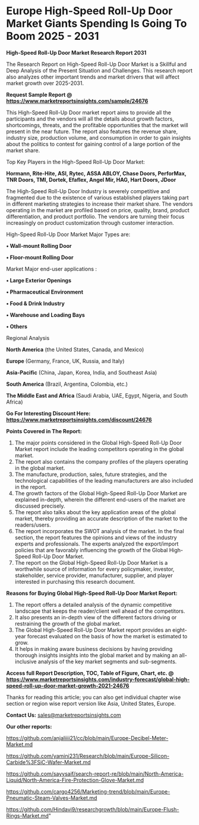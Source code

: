 # Europe High-Speed Roll-Up Door Market Giants Spending Is Going To Boom 2025 - 2031

<strong>High-Speed Roll-Up Door Market Research Report 2031</strong>

The Research Report on High-Speed Roll-Up Door Market is a Skillful and Deep Analysis of the Present Situation and Challenges. This research report also analyzes other important trends and market drivers that will affect market growth over 2025-2031.

<strong>Request Sample Report @ <a href=https://www.marketreportsinsights.com/sample/24676>https://www.marketreportsinsights.com/sample/24676</a></strong>

This High-Speed Roll-Up Door market report aims to provide all the participants and the vendors will all the details about growth factors, shortcomings, threats, and the profitable opportunities that the market will present in the near future. The report also features the revenue share, industry size, production volume, and consumption in order to gain insights about the politics to contest for gaining control of a large portion of the market share.

Top Key Players in the High-Speed Roll-Up Door Market:

<strong>Hormann, Rite-Hite, ASI, Rytec, ASSA ABLOY, Chase Doors, PerforMax, TNR Doors, TMI, Dortek, Efaflex, Angel Mir, HAG, Hart Doors, JDoor</strong>

The High-Speed Roll-Up Door Industry is severely competitive and fragmented due to the existence of various established players taking part in different marketing strategies to increase their market share. The vendors operating in the market are profiled based on price, quality, brand, product differentiation, and product portfolio. The vendors are turning their focus increasingly on product customization through customer interaction.

High-Speed Roll-Up Door Market Major Types are:

<strong>• Wall-mount Rolling Door

• Floor-mount Rolling Door</strong>

Market Major end-user applications :

<strong>• Large Exterior Openings

• Pharmaceutical Environment

• Food & Drink Industry

• Warehouse and Loading Bays

• Others</strong>

Regional Analysis

</u><strong><b>North America</b></strong> (the United States, Canada, and Mexico)

<strong><b>Europe </b></strong>(Germany, France, UK, Russia, and Italy)

<strong><b>Asia-Pacific</b></strong> (China, Japan, Korea, India, and Southeast Asia)

<strong><b>South America</b></strong> (Brazil, Argentina, Colombia, etc.)

<strong><b>The Middle East and Africa</b></strong> (Saudi Arabia, UAE, Egypt, Nigeria, and South Africa)

<strong>Go For Interesting Discount Here: <a href=https://www.marketreportsinsights.com/discount/24676>https://www.marketreportsinsights.com/discount/24676</a></strong>

<strong>Points Covered in The Report:</strong>
<ol>
  <li>The major points considered in the Global High-Speed Roll-Up Door Market report include the leading competitors operating in the global market.</li>
  <li>The report also contains the company profiles of the players operating in the global market.</li>
  <li>The manufacture, production, sales, future strategies, and the technological capabilities of the leading manufacturers are also included in the report.</li>
  <li>The growth factors of the Global High-Speed Roll-Up Door Market are explained in-depth, wherein the different end-users of the market are discussed precisely.</li>
  <li>The report also talks about the key application areas of the global market, thereby providing an accurate description of the market to the readers/users.</li>
  <li>The report incorporates the SWOT analysis of the market. In the final section, the report features the opinions and views of the industry experts and professionals. The experts analyzed the export/import policies that are favorably influencing the growth of the Global High-Speed Roll-Up Door Market.</li>
  <li>The report on the Global High-Speed Roll-Up Door Market is a worthwhile source of information for every policymaker, investor, stakeholder, service provider, manufacturer, supplier, and player interested in purchasing this research document.</li>
</ol>
<strong>Reasons for Buying Global High-Speed Roll-Up Door Market Report:</strong>

<ol>
  <li>The report offers a detailed analysis of the dynamic competitive landscape that keeps the reader/client well ahead of the competitors.</li>
  <li>It also presents an in-depth view of the different factors driving or restraining the growth of the global market.</li>
  <li>The Global High-Speed Roll-Up Door Market report provides an eight-year forecast evaluated on the basis of how the market is estimated to grow.</li>
  <li>It helps in making aware business decisions by having providing thorough insights insights into the global market and by making an all-inclusive analysis of the key market segments and sub-segments.</li>
</ol>
<strong>Access full Report Description, TOC, Table of Figure, Chart, etc. @ <a href=https://www.marketreportsinsights.com/industry-forecast/global-high-speed-roll-up-door-market-growth-2021-24676>https://www.marketreportsinsights.com/industry-forecast/global-high-speed-roll-up-door-market-growth-2021-24676</a></strong>


Thanks for reading this article; you can also get individual chapter wise section or region wise report version like Asia, United States, Europe.

<strong>Contact Us:</strong>
sales@marketreportsinsights.com

<strong>Our other reports:</strong>

<a href=https://github.com/anjaliiii21/cc/blob/main/Europe-Decibel-Meter-Market.md>https://github.com/anjaliiii21/cc/blob/main/Europe-Decibel-Meter-Market.md</a>

<a href=https://github.com/yamini231/Research/blob/main/Europe-Silicon-Carbide%3FSiC-Wafer-Market.md>https://github.com/yamini231/Research/blob/main/Europe-Silicon-Carbide%3FSiC-Wafer-Market.md</a>

<a href=https://github.com/sayysaif/search-report-re/blob/main/North-America-Liquid/North-America-Fire-Protection-Glove-Market.md>https://github.com/sayysaif/search-report-re/blob/main/North-America-Liquid/North-America-Fire-Protection-Glove-Market.md</a>

<a href=https://github.com/cargo4256/Marketing-trend/blob/main/Europe-Pneumatic-Steam-Valves-Market.md>https://github.com/cargo4256/Marketing-trend/blob/main/Europe-Pneumatic-Steam-Valves-Market.md</a>

<a href=https://github.com/Hindavi9/researchgrowth/blob/main/Europe-Flush-Rings-Market.md>https://github.com/Hindavi9/researchgrowth/blob/main/Europe-Flush-Rings-Market.md</a>"
